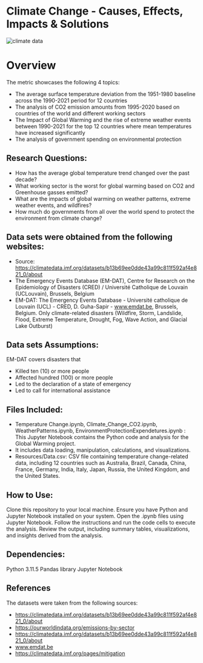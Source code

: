 # Climate Change - Causes, Effects, Impacts & Solutions

![climate data](https://github.com/vivsarraf/GroupProject/assets/135401654/691477aa-1ec1-401d-808c-559977cea6af)


# Overview 
The metric showcases the following 4 topics:
 - The average surface temperature deviation from the 1951-1980 baseline across the 1990-2021 period for 12 countries
 - The analysis of CO2 emission amounts from 1995-2020 based on countries of the world and different working sectors
 - The Impact of Global Warming and the rise of extreme weather events between 1990-2021 for the top 12 countries where mean temperatures have increased significantly
 - The analysis of government spending on environmental protection
 ## Research Questions:
 - How has the average global temperature trend changed over the past decade?
 - What working sector is the worst for global warming based on CO2 and Greenhouse gasses emitted?
 - What are the impacts of global warming on weather patterns, extreme weather events, and wildfires?
 - How much do governments from all over the world spend to protect the environment from climate change?
   
 ## Data sets were obtained from the following websites:
  - Source: https://climatedata.imf.org/datasets/b13b69ee0dde43a99c811f592af4e821_0/about
  - The Emergency Events Database (EM-DAT), Centre for Research on the Epidemiology of Disasters (CRED) / Université 
     Catholique de Louvain (UCLouvain), Brussels, Belgium 
  - EM-DAT: The Emergency Events Database - Université catholique de Louvain (UCL) - CRED, D. Guha-Sapir - www.emdat.be, 
     Brussels, Belgium. Only climate-related disasters (Wildfire, Storm, Landslide, Flood, Extreme Temperature, Drought, 
     Fog, Wave Action, and Glacial Lake Outburst) 
        
 ## Data sets Assumptions:
 EM-DAT covers disasters that
   - Killed ten (10) or more people 
   - Affected hundred (100) or more people 
   - Led to the declaration of a state of emergency
   - Led to call for international assistance 

## Files Included:
- Temperature Change.ipynb, Climate_Change_CO2.ipynb, WeatherPatterns.ipynb, EnvironmentProtectionExpendetures.ipynb : This Jupyter Notebook contains the Python code and analysis for the Global Warming project.
- It includes data loading, manipulation, calculations, and visualizations.
- Resources/Data.csv: CSV file containing temperature change-related data, including 12 countries such as Australia, Brazil, Canada, China, France, 
  Germany, India, Italy, Japan, Russia, the United Kingdom, and the United States.

## How to Use:
Clone this repository to your local machine. Ensure you have Python and Jupyter Notebook installed on your system. Open the .ipynb files using Jupyter Notebook. Follow the instructions and run the code cells to execute the analysis. Review the output, including summary tables, visualizations, and insights derived from the analysis.

## Dependencies:
Python 3.11.5
Pandas library
Jupyter Notebook 

## References
The datasets were taken from the following sources:
- https://climatedata.imf.org/datasets/b13b69ee0dde43a99c811f592af4e821_0/about
- https://ourworldindata.org/emissions-by-sector
- https://climatedata.imf.org/datasets/b13b69ee0dde43a99c811f592af4e821_0/about
- www.emdat.be
- https://climatedata.imf.org/pages/mitigation
